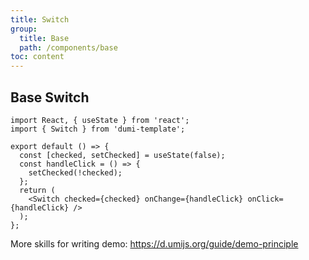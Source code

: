 ```yaml
---
title: Switch
group:
  title: Base
  path: /components/base
toc: content
---
```


## Base Switch

```tsx
import React, { useState } from 'react';
import { Switch } from 'dumi-template';

export default () => {
  const [checked, setChecked] = useState(false);
  const handleClick = () => {
    setChecked(!checked);
  };
  return (
    <Switch checked={checked} onChange={handleClick} onClick={handleClick} />
  );
};
```

More skills for writing demo: https://d.umijs.org/guide/demo-principle
